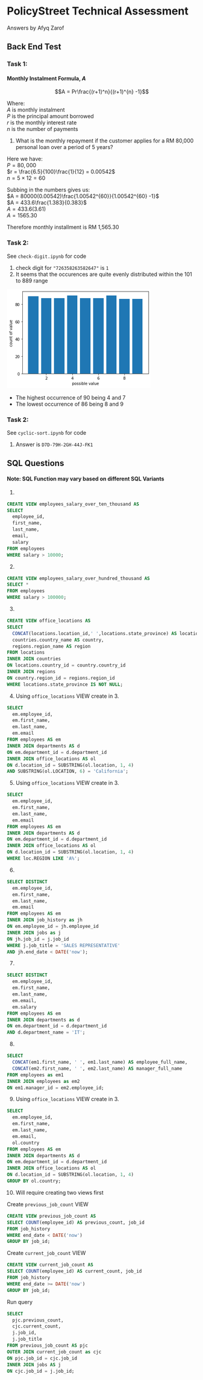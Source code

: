# PolicyStreet Technical Assessment

Answers by Afyq Zarof

## Back End Test

### Task 1:

#### Monthly Instalment Formula, $A$

$$A = Pr\frac{(r+1)^n}{(r+1)^{n} -1}$$

Where: <br>
$A$ is monthly instalment <br>
$P$ is the principal amount borrowed <br>
$r$ is the monthly interest rate <br>
$n$ is the number of payments

1. What is the monthly repayment if the customer applies for a RM 80,000 personal loan over a period of 5 years?

Here we have:<br>
$P = 80,000$ <br>
$r = \frac{6.5}{100}\frac{1}{12} = 0.00542$ <br>
$n = 5 \times 12 = 60$ <br>

Subbing in the numbers gives us:<br>
$A = 80000(0.00542)\frac{1.00542^{60}}{1.00542^{60} -1}$ <br>
$A = 433.6\frac{1.383}{0.383}$ <br>
$A = 433.6(3.61)$<br>
$A = 1565.30$ <br>

Therefore monthly installment is RM 1,565.30

### Task 2:

See `check-digit.ipynb` for code

1. check digit for `"726358263582647"` is `1`
2. It seems that the occurences are quite evenly distributed within the 101 to 889 range

![bar chart](barchart.png)

- The highest occurrence of 90 being 4 and 7
- The lowest occurrence of 86 being 8 and 9

### Task 2:

See `cyclic-sort.ipynb` for code

1. Answer is `D7D-79H-2GH-44J-FK1`

## SQL Questions

#### Note: SQL Function may vary based on different SQL Variants

1.

```sql
CREATE VIEW employees_salary_over_ten_thousand AS
SELECT
  employee_id,
  first_name,
  last_name,
  email,
  salary
FROM employees
WHERE salary > 10000;
```

2.

```sql
CREATE VIEW employees_salary_over_hundred_thousand AS
SELECT *
FROM employees
WHERE salary > 100000;
```

3.

```sql
CREATE VIEW office_locations AS
SELECT
  CONCAT(locations.location_id,' ',locations.state_province) AS location,
  countries.country_name AS country,
  regions.region_name AS region
FROM locations
INNER JOIN countries
ON locations.country_id = country.country_id
INNER JOIN regions
ON country.region_id = regions.region_id
WHERE locations.state_province IS NOT NULL;
```

4. Using `office_locations` VIEW create in 3.

```sql
SELECT
  em.employee_id,
  em.first_name,
  em.last_name,
  em.email
FROM employees AS em
INNER JOIN departments AS d
ON em.department_id = d.department_id
INNER JOIN office_locations AS ol
ON d.location_id = SUBSTRING(ol.location, 1, 4)
AND SUBSTRING(ol.LOCATION, 6) = 'California';

```

5. Using `office_locations` VIEW create in 3.

```sql
SELECT
  em.employee_id,
  em.first_name,
  em.last_name,
  em.email
FROM employees AS em
INNER JOIN departments AS d
ON em.department_id = d.department_id
INNER JOIN office_locations AS ol
ON d.location_id = SUBSTRING(ol.location, 1, 4)
WHERE loc.REGION LIKE 'A%';
```

6.

```sql
SELECT DISTINCT
  em.employee_id,
  em.first_name,
  em.last_name,
  em.email
FROM employees AS em
INNER JOIN job_history as jh
ON em.employee_id = jh.employee_id
INNER JOIN jobs as j
ON jh.job_id = j.job_id
WHERE j.job_title = 'SALES REPRESENTATIVE'
AND jh.end_date < DATE('now');
```

7.

```sql
SELECT DISTINCT
  em.employee_id,
  em.first_name,
  em.last_name,
  em.email,
  em.salary
FROM employees AS em
INNER JOIN departments as d
ON em.department_id = d.department_id
AND d.department_name = 'IT';
```

8.

```sql
SELECT
  CONCAT(em1.first_name, ' ', em1.last_name) AS employee_full_name,
  CONCAT(em2.first_name, ' ', em2.last_name) AS manager_full_name
FROM employees as em1
INNER JOIN employees as em2
ON em1.manager_id = em2.employee_id;
```

9. Using `office_locations` VIEW create in 3.

```sql
SELECT
  em.employee_id,
  em.first_name,
  em.last_name,
  em.email,
  ol.country
FROM employees AS em
INNER JOIN departments AS d
ON em.department_id = d.department_id
INNER JOIN office_locations AS ol
ON d.location_id = SUBSTRING(ol.location, 1, 4)
GROUP BY ol.country;
```

10. Will require creating two views first

Create `previous_job_count` VIEW

```sql
CREATE VIEW previous_job_count AS
SELECT COUNT(employee_id) AS previous_count, job_id
FROM job_history
WHERE end_date < DATE('now')
GROUP BY job_id;
```

Create `current_job_count` VIEW

```sql
CREATE VIEW current_job_count AS
SELECT COUNT(employee_id) AS current_count, job_id
FROM job_history
WHERE end_date >= DATE('now')
GROUP BY job_id;
```

Run query

```sql
SELECT
  pjc.previous_count,
  cjc.current_count,
  j.job_id,
  j.job_title
FROM previous_job_count AS pjc
OUTER JOIN current_job_count as cjc
ON pjc.job_id = cjc.job_id
INNER JOIN jobs AS j
ON cjc.job_id = j.job_id;
```
